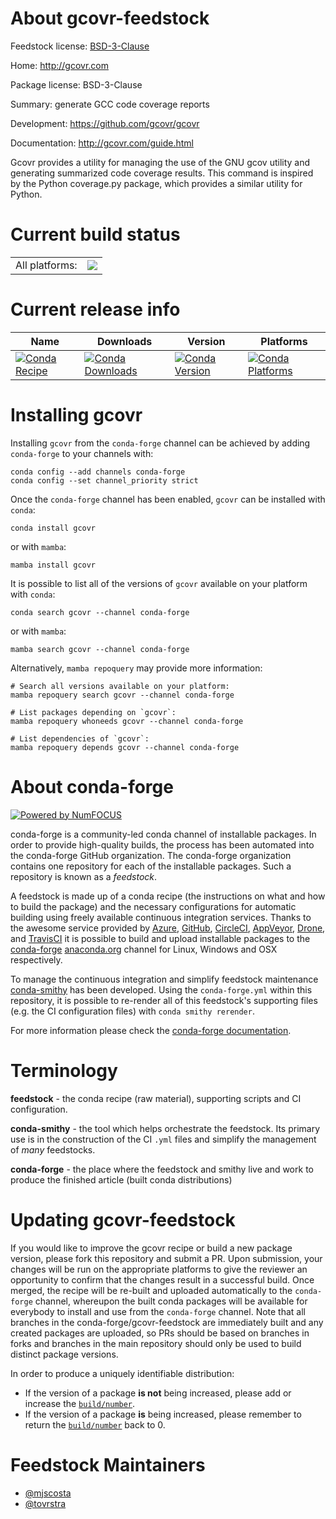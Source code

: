 About gcovr-feedstock
=====================

Feedstock license: [BSD-3-Clause](https://github.com/conda-forge/gcovr-feedstock/blob/main/LICENSE.txt)

Home: http://gcovr.com

Package license: BSD-3-Clause

Summary: generate GCC code coverage reports

Development: https://github.com/gcovr/gcovr

Documentation: http://gcovr.com/guide.html

Gcovr provides a utility for managing the use of the GNU gcov utility and
generating summarized code coverage results. This command is inspired by the
Python coverage.py package, which provides a similar utility for Python.


Current build status
====================


<table><tr><td>All platforms:</td>
    <td>
      <a href="https://dev.azure.com/conda-forge/feedstock-builds/_build/latest?definitionId=6474&branchName=main">
        <img src="https://dev.azure.com/conda-forge/feedstock-builds/_apis/build/status/gcovr-feedstock?branchName=main">
      </a>
    </td>
  </tr>
</table>

Current release info
====================

| Name | Downloads | Version | Platforms |
| --- | --- | --- | --- |
| [![Conda Recipe](https://img.shields.io/badge/recipe-gcovr-green.svg)](https://anaconda.org/conda-forge/gcovr) | [![Conda Downloads](https://img.shields.io/conda/dn/conda-forge/gcovr.svg)](https://anaconda.org/conda-forge/gcovr) | [![Conda Version](https://img.shields.io/conda/vn/conda-forge/gcovr.svg)](https://anaconda.org/conda-forge/gcovr) | [![Conda Platforms](https://img.shields.io/conda/pn/conda-forge/gcovr.svg)](https://anaconda.org/conda-forge/gcovr) |

Installing gcovr
================

Installing `gcovr` from the `conda-forge` channel can be achieved by adding `conda-forge` to your channels with:

```
conda config --add channels conda-forge
conda config --set channel_priority strict
```

Once the `conda-forge` channel has been enabled, `gcovr` can be installed with `conda`:

```
conda install gcovr
```

or with `mamba`:

```
mamba install gcovr
```

It is possible to list all of the versions of `gcovr` available on your platform with `conda`:

```
conda search gcovr --channel conda-forge
```

or with `mamba`:

```
mamba search gcovr --channel conda-forge
```

Alternatively, `mamba repoquery` may provide more information:

```
# Search all versions available on your platform:
mamba repoquery search gcovr --channel conda-forge

# List packages depending on `gcovr`:
mamba repoquery whoneeds gcovr --channel conda-forge

# List dependencies of `gcovr`:
mamba repoquery depends gcovr --channel conda-forge
```


About conda-forge
=================

[![Powered by
NumFOCUS](https://img.shields.io/badge/powered%20by-NumFOCUS-orange.svg?style=flat&colorA=E1523D&colorB=007D8A)](https://numfocus.org)

conda-forge is a community-led conda channel of installable packages.
In order to provide high-quality builds, the process has been automated into the
conda-forge GitHub organization. The conda-forge organization contains one repository
for each of the installable packages. Such a repository is known as a *feedstock*.

A feedstock is made up of a conda recipe (the instructions on what and how to build
the package) and the necessary configurations for automatic building using freely
available continuous integration services. Thanks to the awesome service provided by
[Azure](https://azure.microsoft.com/en-us/services/devops/), [GitHub](https://github.com/),
[CircleCI](https://circleci.com/), [AppVeyor](https://www.appveyor.com/),
[Drone](https://cloud.drone.io/welcome), and [TravisCI](https://travis-ci.com/)
it is possible to build and upload installable packages to the
[conda-forge](https://anaconda.org/conda-forge) [anaconda.org](https://anaconda.org/)
channel for Linux, Windows and OSX respectively.

To manage the continuous integration and simplify feedstock maintenance
[conda-smithy](https://github.com/conda-forge/conda-smithy) has been developed.
Using the ``conda-forge.yml`` within this repository, it is possible to re-render all of
this feedstock's supporting files (e.g. the CI configuration files) with ``conda smithy rerender``.

For more information please check the [conda-forge documentation](https://conda-forge.org/docs/).

Terminology
===========

**feedstock** - the conda recipe (raw material), supporting scripts and CI configuration.

**conda-smithy** - the tool which helps orchestrate the feedstock.
                   Its primary use is in the construction of the CI ``.yml`` files
                   and simplify the management of *many* feedstocks.

**conda-forge** - the place where the feedstock and smithy live and work to
                  produce the finished article (built conda distributions)


Updating gcovr-feedstock
========================

If you would like to improve the gcovr recipe or build a new
package version, please fork this repository and submit a PR. Upon submission,
your changes will be run on the appropriate platforms to give the reviewer an
opportunity to confirm that the changes result in a successful build. Once
merged, the recipe will be re-built and uploaded automatically to the
`conda-forge` channel, whereupon the built conda packages will be available for
everybody to install and use from the `conda-forge` channel.
Note that all branches in the conda-forge/gcovr-feedstock are
immediately built and any created packages are uploaded, so PRs should be based
on branches in forks and branches in the main repository should only be used to
build distinct package versions.

In order to produce a uniquely identifiable distribution:
 * If the version of a package **is not** being increased, please add or increase
   the [``build/number``](https://docs.conda.io/projects/conda-build/en/latest/resources/define-metadata.html#build-number-and-string).
 * If the version of a package **is** being increased, please remember to return
   the [``build/number``](https://docs.conda.io/projects/conda-build/en/latest/resources/define-metadata.html#build-number-and-string)
   back to 0.

Feedstock Maintainers
=====================

* [@mjscosta](https://github.com/mjscosta/)
* [@tovrstra](https://github.com/tovrstra/)

